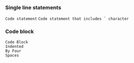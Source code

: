 ### Single line statements
`Code statement`
``Code statement that includes ` character``

### Code block
    Code Block
    Indented
    By Four
    Spaces
